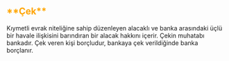 <h2>
<span style="color: orange;">
 **Çek**
</span>
</h2>
Kıymetli evrak niteliğine sahip düzenleyen alacaklı ve banka arasındaki
üçlü bir havale ilişkisini barındıran bir alacak hakkını içerir. 
Çekin muhatabı bankadır. Çek veren kişi borçludur, bankaya çek verildiğinde banka borçlanır.